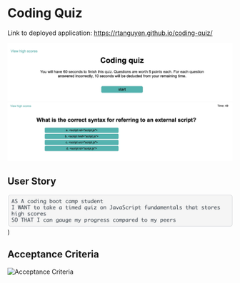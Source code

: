 # Coding Quiz

Link to deployed application: https://rtanguyen.github.io/coding-quiz/

![QuizPage](assets/images/start-screen.jpg)
![Questions](assets/images/question.jpg)

## User Story

![User Story](assets/images/user-story.jpg))

## Acceptance Criteria

![Acceptance Criteria](asets/images/acceptance-criteria.jpg)
